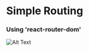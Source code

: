# Simple Routing

### Using 'react-router-dom'

![Alt Text](https://github.com/haletothewood/Tutorialize/edit/master/React/routing/public/Example.gif)
